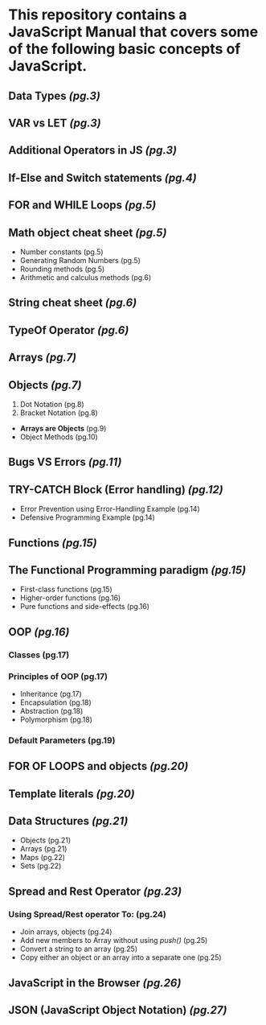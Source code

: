 # This repository contains a JavaScript Manual that covers some of the following basic concepts of JavaScript. 

## Data Types                         _(pg.3)_
## VAR vs LET                         _(pg.3)_
## Additional Operators in JS         _(pg.3)_
## If-Else and Switch statements      _(pg.4)_
## FOR and WHILE Loops                _(pg.5)_
## Math object cheat sheet            _(pg.5)_
* Number constants                    (pg.5)
* Generating Random Numbers           (pg.5)
* Rounding methods                    (pg.5)
* Arithmetic and calculus methods     (pg.6)
## String cheat sheet                 _(pg.6)_
## TypeOf Operator                    _(pg.6)_
## Arrays                             _(pg.7)_
## Objects                            _(pg.7)_
1. Dot Notation                       (pg.8)
2. Bracket Notation               (pg.8)
* **Arrays are Objects**             (pg.9)
* Object Methods                 (pg.10)
## Bugs VS Errors                       _(pg.11)_
## TRY-CATCH Block (Error handling)         _(pg.12)_
* Error Prevention using Error-Handling Example       (pg.14)
* Defensive Programming Example       (pg.14)
## Functions           _(pg.15)_
## The Functional Programming paradigm           _(pg.15)_
* First-class functions    (pg.15)
* Higher-order functions    (pg.16)
* Pure functions and side-effects    (pg.16)
## OOP   _(pg.16)_
###  Classes (pg.17)
###  Principles of OOP   (pg.17)
* Inheritance    (pg.17)
* Encapsulation    (pg.18)
* Abstraction   (pg.18)
* Polymorphism   (pg.18)
### Default Parameters    (pg.19)
## FOR OF LOOPS and objects    _(pg.20)_
## Template literals      _(pg.20)_
## Data Structures   _(pg.21)_
* Objects   (pg.21)
* Arrays   (pg.21)
* Maps   (pg.22)
* Sets    (pg.22)
## Spread and Rest Operator    _(pg.23)_
### Using Spread/Rest operator To:    (pg.24)
* Join arrays, objects    (pg.24)
* Add new members to Array without using _push()_    (pg.25)
* Convert a string to an array       (pg.25)
* Copy either an object or an array into a separate one    (pg.25)
## JavaScript in the Browser    _(pg.26)_
## JSON (JavaScript Object Notation)    _(pg.27)_
